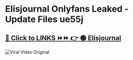 
 # Elisjournal Onlyfans Leaked - Update Files ue55j

## <h2><a href="https://clipsfans.com/Elisjournal&ref=git">🔗 Click to LINKS ⏩⏩ 👉 🟢 Elisjournal </a></h2>

<a href="https://clipsfans.com/Elisjournal&ref=git" rel="nofollow" data-target="animated-image.originalLink"><img src="https://i.ibb.co.com/xMMVF88/686577567.gif" alt="Viral Video Original" style="max-width: 100%; display: inline-block;" data-target="animated-image.originalImage"></a>

